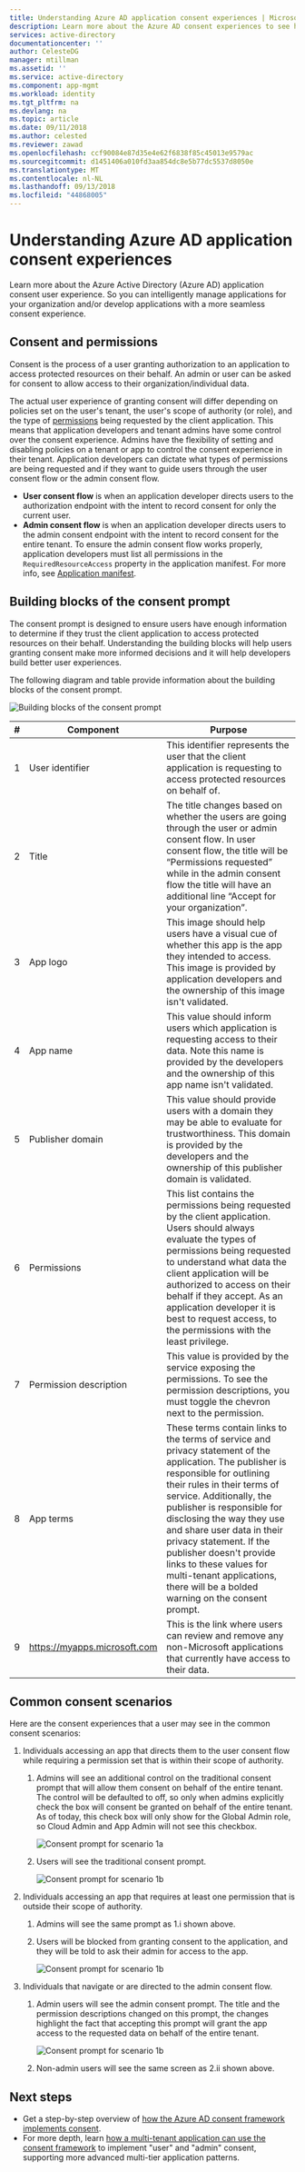 ```yaml
---
title: Understanding Azure AD application consent experiences | Microsoft Docs
description: Learn more about the Azure AD consent experiences to see how you can use it when managing and developing applications on Azure AD
services: active-directory
documentationcenter: ''
author: CelesteDG
manager: mtillman
ms.assetid: ''
ms.service: active-directory
ms.component: app-mgmt
ms.workload: identity
ms.tgt_pltfrm: na
ms.devlang: na
ms.topic: article
ms.date: 09/11/2018
ms.author: celested
ms.reviewer: zawad
ms.openlocfilehash: ccf90084e87d35e4e62f6838f85c45013e9579ac
ms.sourcegitcommit: d1451406a010fd3aa854dc8e5b77dc5537d8050e
ms.translationtype: MT
ms.contentlocale: nl-NL
ms.lasthandoff: 09/13/2018
ms.locfileid: "44868005"
---
```

# <a name="understanding-azure-ad-application-consent-experiences"></a>Understanding Azure AD application consent experiences

Learn more about the Azure Active Directory (Azure AD) application consent user experience. So you can intelligently manage applications for your organization and/or develop applications with a more seamless consent experience.

## <a name="consent-and-permissions"></a>Consent and permissions

Consent is the process of a user granting authorization to an application to access protected resources on their behalf. An admin or user can be asked for consent to allow access to their organization/individual data.

The actual user experience of granting consent will differ depending on policies set on the user's tenant, the user's scope of authority (or role), and the type of [permissions](https://docs.microsoft.com/azure/active-directory/develop/active-directory-permissions) being requested by the client application. This means that application developers and tenant admins have some control over the consent experience. Admins have the flexibility of setting and disabling policies on a tenant or app to control the consent experience in their tenant. Application developers can dictate what types of permissions are being requested and if they want to guide users through the user consent flow or  the admin consent flow.

- **User consent flow** is when an application developer directs users to the authorization endpoint with the intent to record consent for only the current user.
- **Admin consent flow** is when an application developer directs users to the admin consent endpoint with the intent to record consent for the entire tenant. To ensure the admin consent flow works properly, application developers must list all permissions in the `RequiredResourceAccess` property in the application manifest. For more info, see [Application manifest](https://docs.microsoft.com/azure/active-directory/develop/reference-app-manifest).

## <a name="building-blocks-of-the-consent-prompt"></a>Building blocks of the consent prompt

The consent prompt is designed to ensure users have enough information to determine if they trust the client application to access protected resources on their behalf. Understanding the building blocks will help users granting consent make more informed decisions and it will help developers build better user experiences.

The following diagram and table provide information about the building blocks of the consent prompt.

![Building blocks of the consent prompt](./media/application-consent/consent_prompt.png)

| # | Component | Purpose |
| ----- | ----- | ----- |
| 1 | User identifier | This identifier represents the user that the client application is requesting to access protected resources on behalf of. |
| 2 | Title | The title changes based on whether the users are going through the user or admin consent flow. In user consent flow, the title will be “Permissions requested” while in the admin consent flow the title will have an additional line “Accept for your organization”. |
| 3 | App logo | This image should help users have a visual cue of whether this app is the app they intended to access. This image is provided by application developers and the ownership of this image isn't validated. |
| 4 | App name | This value should inform users which application is requesting access to their data. Note this name is provided by the developers and the ownership of this app name isn't validated. |
| 5 | Publisher domain | This value should provide users with a domain they may be able to evaluate for trustworthiness. This domain is provided by the developers and the ownership of this publisher domain is validated. |
| 6 | Permissions | This list contains the permissions being requested by the client application. Users should always evaluate the types of permissions being requested to understand what data the client application will be authorized to access on their behalf if they accept. As an application developer it is best to request access, to the permissions with the least privilege. |
| 7 | Permission description | This value is provided by the service exposing the permissions. To see the permission descriptions, you must toggle the chevron next to the permission. |
| 8 | App terms | These terms contain links to the terms of service and privacy statement of the application. The publisher is responsible for outlining their rules in their terms of service. Additionally, the publisher is responsible for disclosing the way they use and share user data in their privacy statement. If the publisher doesn't provide links to these values for multi-tenant applications, there will be a bolded warning on the consent prompt. |
| 9 | https://myapps.microsoft.com | This is the link where users can review and remove any non-Microsoft applications that currently have access to their data. |

## <a name="common-consent-scenarios"></a>Common consent scenarios

Here are the consent experiences that a user may see in the common consent scenarios:

1. Individuals accessing an app that directs them to the user consent flow while requiring a permission set that is within their scope of authority.
    
    1. Admins will see an additional control on the traditional consent prompt that will allow them consent on behalf of the entire tenant. The control will be defaulted to off, so only when admins explicitly check the box will consent be granted on behalf of the entire tenant. As of today, this check box will only show for the Global Admin role, so Cloud Admin and App Admin will not see this checkbox.

        ![Consent prompt for scenario 1a](./media/application-consent/consent_prompt_1a.png)
    
    2. Users will see the traditional consent prompt.

        ![Consent prompt for scenario 1b](./media/application-consent/consent_prompt_1b.png)

2. Individuals accessing an app that requires at least one permission that is outside their scope of authority.
    1. Admins will see the same prompt as 1.i shown above.
    2. Users will be blocked from granting consent to the application, and they will be told to ask their admin for access to the app. 
                
        ![Consent prompt for scenario 1b](./media/application-consent/consent_prompt_2b.png)

3. Individuals that navigate or are directed to the admin consent flow.
    1. Admin users will see the admin consent prompt. The title and the permission descriptions changed on this prompt, the changes highlight the fact that accepting this prompt will grant the app access to the requested data on behalf of the entire tenant.
        
        ![Consent prompt for scenario 1b](./media/application-consent/consent_prompt_3a.png)
        
    1. Non-admin users will see the same screen as 2.ii shown above.

## <a name="next-steps"></a>Next steps
- Get a step-by-step overview of [how the Azure AD consent framework implements consent](https://docs.microsoft.com/azure/active-directory/develop/active-directory-integrating-applications#overview-of-the-consent-framework).
- For more depth, learn [how a multi-tenant application can use the consent framework](https://docs.microsoft.com/azure/active-directory/develop/active-directory-devhowto-multi-tenant-overview#understanding-user-and-admin-consent) to implement "user" and "admin" consent, supporting more advanced multi-tier application patterns.